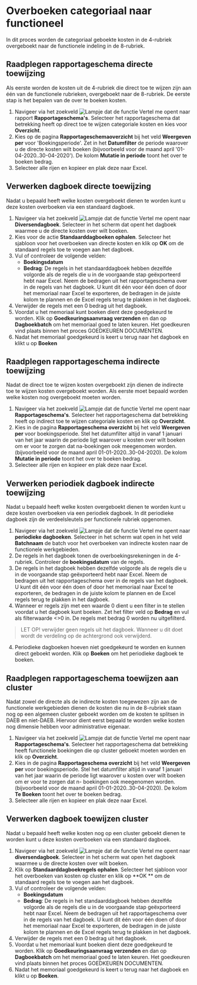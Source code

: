 # Overboeken categoriaal naar functioneel

In dit proces worden de categoriaal geboekte kosten in de 4-rubriek overgeboekt naar de functionele indeling in de 8-rubriek.

## Raadplegen rapportageschema directe toewijzing

Als eerste worden de kosten uit de 4-rubriek die direct toe te wijzen zijn aan één van de functionele rubrieken, overgeboekt naar de 8-rubriek. De eerste stap is het bepalen van de over te boeken kosten. 

1. Navigeer via het zoekveld ![Lampje dat de functie Vertel me opent](https://docs.microsoft.com/nl-NL/dynamics365/business-central/media/ui-search/search_small.png "Vertel me wat u wilt doen") naar rapport **Rapportageschema's**. Selecteer het rapportageschema dat betrekking heeft op direct toe te wijzen categoriale kosten en kies voor **Overzicht**. 
2. Kies op de pagina **Rapportageschemaoverzicht** bij het veld **Weergeven per** voor 'Boekingsperiode'. Zet in het **Datumfilter** de periode waarover u de directe kosten wilt boeken (bijvoorbeeld voor de maand april '01-04-2020..30-04-2020'). De kolom **Mutatie in periode** toont het over te boeken bedrag. 
3. Selecteer alle rijen en kopieer en plak deze naar Excel. 

## Verwerken dagboek directe toewijzing

Nadat u bepaald heeft welke kosten overgeboekt dienen te worden kunt u deze kosten overboeken via een standaard dagboek. 

1. Navigeer via het zoekveld ![Lampje dat de functie Vertel me opent](https://docs.microsoft.com/nl-NL/dynamics365/business-central/media/ui-search/search_small.png "Vertel me wat u wilt doen") naar **Diversendagboek**. Selecteer in het scherm dat opent het dagboek waarmee u de directe kosten over wilt boeken. 
2. Kies voor de actie **Standaarddagboeken ophalen**. Selecteer het sjabloon voor het overboeken van directe kosten en klik op **OK** om de standaard regels toe te voegen aan het dagboek. 
3. Vul of controleer de volgende velden:
	- **Boekingsdatum**
	- **Bedrag**: De regels in het standaarddagboek hebben dezelfde volgorde als de regels die u in de voorgaande stap geëxporteerd hebt naar Excel. Neem de bedragen uit het rapportageschema over in de regels van het dagboek. U kunt dit één voor één doen of door het memoriaal naar Excel te exporteren, de bedragen in de juiste kolom te plannen en de Excel regels terug te plakken in het dagboek. 
4. Verwijder de regels met een 0 bedrag uit het dagboek. 
5. Voordat u het memoriaal kunt boeken dient deze goedgekeurd te worden. Klik op **Goedkeuringsaanvraag verzenden** en dan op **Dagboekbatch** om het memoriaal goed te laten keuren. Het goedkeuren vind plaats binnen het proces GOEDKEUREN DOCUMENTEN. 
6. Nadat het memoriaal goedgekeurd is keert u terug naar het dagboek en klikt u op **Boeken**

## Raadplegen rapportageschema indirecte toewijzing

Nadat de direct toe te wijzen kosten overgeboekt zijn dienen de indirecte toe te wijzen kosten overgeboekt worden. Als eerste moet bepaald worden welke kosten nog overgeboekt moeten worden. 

1. Navigeer via het zoekveld ![Lampje dat de functie Vertel me opent](https://docs.microsoft.com/nl-NL/dynamics365/business-central/media/ui-search/search_small.png "Vertel me wat u wilt doen") naar **Rapportageschema's**. Selecteer het rapportageschema dat betrekking heeft op indirect toe te wijzen categoriale kosten en klik op **Overzicht**. 
2. Kies in de pagina **Rapportageschema overzicht** bij het veld **Weergeven per** voor boekingsperiode. Stel het datumfilter altijd in vanaf 1 januari van het jaar waarin de periode ligt waarover u kosten over wilt boeken om er voor te zorgen dat na-boekingen ook meegenomen worden. (bijvoorbeeld voor de maand april 01-01-2020..30-04-2020). De kolom **Mutatie in periode** toont het over te boeken bedrag. 
3. Selecteer alle rijen en kopieer en plak deze naar Excel. 

## Verwerken periodiek dagboek indirecte toewijzing

Nadat u bepaald heeft welke kosten overgeboekt dienen te worden kunt u deze kosten overboeken via een periodiek dagboek. In dit periodieke dagboek zijn de verdeelsleutels per functionele rubriek opgenomen.  

1. Navigeer via het zoekveld ![Lampje dat de functie Vertel me opent](https://docs.microsoft.com/nl-NL/dynamics365/business-central/media/ui-search/search_small.png "Vertel me wat u wilt doen") naar **periodieke dagboeken**. Selecteer in het scherm wat open in het veld **Batchnaam** de batch voor het overboeken van indirecte kosten naar de functionele werkgebieden. 
2. De regels in het dagboek tonen de overboekingsrekeningen in de 4-rubriek. Controleer de **boekingsdatum** van de regels.
3. De regels in het dagboek hebben dezelfde volgorde als de regels die u in de voorgaande stap geëxporteerd hebt naar Excel. Neem de bedragen uit het rapportageschema over in de regels van het dagboek. U kunt dit één voor één doen of door het memoriaal naar Excel te exporteren, de bedragen in de juiste kolom te plannen en de Excel regels terug te plakken in het dagboek. 
4. Wanneer er regels zijn met een waarde 0 dient u een filter in te stellen voordat u het dagboek kunt boeken. Zet het filter veld op **Bedrag** en vul als filterwaarde <>0 in. De regels met bedrag 0 worden nu uitgefilterd. 

> LET OP! verwijder geen regels uit het dagboek. Wanneer u dit doet wordt de verdeling op de achtergrond ook verwijderd. 

4. Periodieke dagboeken hoeven niet goedgekeurd te worden en kunnen direct geboekt worden. Klik op **Boeken** om het periodieke dagboek te boeken. 

## Raadplegen rapportageschema toewijzen aan cluster

Nadat  zowel de directe als de indirecte kosten toegewezen zijn aan de functionele werkgebieden dienen de kosten die nu in de 8-rubriek staan nog op een algemeen cluster geboekt worden om de kosten te splitsen in DAEB en niet-DAEB. Hiervoor dient eerst bepaald te worden welke kosten nog dimensie hebben voor administrative eigenaar. 

1. Navigeer via het zoekveld ![Lampje dat de functie Vertel me opent](https://docs.microsoft.com/nl-NL/dynamics365/business-central/media/ui-search/search_small.png "Vertel me wat u wilt doen") naar **Rapportageschema's**. Selecteer het rapportageschema dat betrekking heeft functionele boekingen die op cluster geboekt moeten worden en klik op **Overzicht**. 
2. Kies in de pagina **Rapportageschema overzicht** bij het veld **Weergeven per** voor boekingsperiode. Stel het datumfilter altijd in vanaf 1 januari van het jaar waarin de periode ligt waarover u kosten over wilt boeken om er voor te zorgen dat n- boekingen ook meegenomen worden. (bijvoorbeeld voor de maand april 01-01-2020..30-04-2020).  De kolom **Te Boeken** toont het over te boeken bedrag. 
3. Selecteer alle rijen en kopieer en plak deze naar Excel. 

## Verwerken dagboek toewijzen cluster

Nadat u bepaald heeft welke kosten nog op een cluster geboekt dienen te worden kunt u deze kosten overboeken via een standaard dagboek. 

1. Navigeer via het zoekveld ![Lampje dat de functie Vertel me opent](https://docs.microsoft.com/nl-NL/dynamics365/business-central/media/ui-search/search_small.png "Vertel me wat u wilt doen") naar **diversendagboek**. Selecteer in het scherm wat open het dagboek waarmee u de directe kosten over wilt boeken. 
2. Klik op **Standaarddagboekregels ophalen**. Selecteer het sjabloon voor het overboeken van kosten op cluster en klik op **OK ** om de standaard regels toe te voegen aan het dagboek. 
3. Vul of controleer de volgende velden:
	- **Boekingsdatum**
	- **Bedrag**: De regels in het standaarddagboek hebben dezelfde volgorde als de regels die u in de voorgaande stap geëxporteerd hebt naar Excel. Neem de bedragen uit het rapportageschema over in de regels van het dagboek. U kunt dit één voor één doen of door het memoriaal naar Excel te exporteren, de bedragen in de juiste kolom te plannen en de Excel regels terug te plakken in het dagboek. 
4. Verwijder de regels met een 0 bedrag uit het dagboek. 
5. Voordat u het memoriaal kunt boeken dient deze goedgekeurd te worden. Klik op **Goedkeuringsaanvraag verzenden** en dan op **Dagboekbatch** om het memoriaal goed te laten keuren. Het goedkeuren vind plaats binnen het proces GOEDKEUREN DOCUMENTEN. 
6. Nadat het memoriaal goedgekeurd is keert u terug naar het dagboek en klikt u op **Boeken**. 

<!--stackedit_data:
eyJoaXN0b3J5IjpbLTEzMDQ3NDg2MzAsMTIyNjQyOTA1NywxMT
Q2OTE0ODIxXX0=
-->